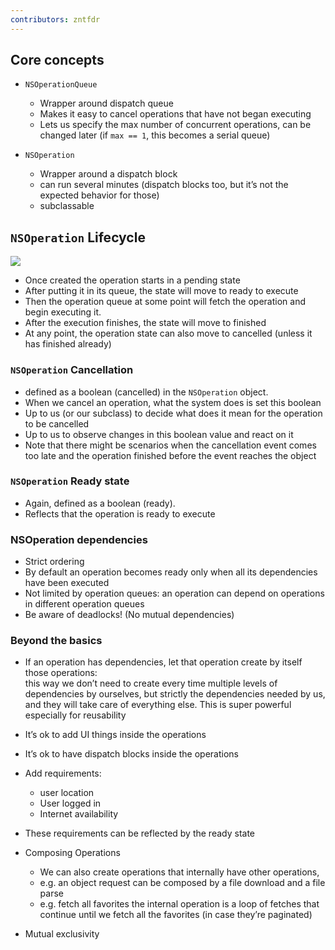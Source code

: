 ```yaml
---
contributors: zntfdr
---
```


## Core concepts

- `NSOperationQueue`
  - Wrapper around dispatch queue
  - Makes it easy to cancel operations that have not began executing
  - Lets us specify the max number of concurrent operations, can be changed later (if `max == 1`, this becomes a serial queue)

- `NSOperation`
  - Wrapper around a dispatch block
  - can run several minutes (dispatch blocks too, but it’s not the expected behavior for those)
  - subclassable

## `NSOperation` Lifecycle

![][lifecycleImage]

- Once created the operation starts in a pending state
- After putting it in its queue, the state will move to ready to execute
- Then the operation queue at some point will fetch the operation and begin executing it.
- After the execution finishes, the state will move to finished
- At any point, the operation state can also move to cancelled (unless it has finished already)

### `NSOperation` Cancellation

- defined as a boolean (cancelled) in the `NSOperation` object.
- When we cancel an operation, what the system does is set this boolean
- Up to us (or our subclass) to decide what does it mean for the operation to be cancelled
- Up to us to observe changes in this boolean value and react on it
- Note that there might be scenarios when the cancellation event comes too late and the operation finished before the event reaches the object

### `NSOperation` Ready state

- Again, defined as a boolean (ready).
- Reflects that the operation is ready to execute

### NSOperation dependencies

- Strict ordering
- By default an operation becomes ready only when all its dependencies have been executed
- Not limited by operation queues: an operation can depend on operations in different operation queues
- Be aware of deadlocks! (No mutual dependencies)

### Beyond the basics
- If an operation has dependencies, let that operation create by itself those operations:  
this way we don’t need to create every time multiple levels of dependencies by ourselves, but strictly the dependencies needed by us, and they will take care of everything else. This is super powerful especially for reusability
- It’s ok to add UI things inside the operations
- It’s ok to have dispatch blocks inside the operations
- Add requirements:
  - user location
  - User logged in
  - Internet availability

- These requirements can be reflected by the ready state
- Composing Operations
  - We can also create operations that internally have other operations,
  -  e.g. an object request can be composed by a file download and a file parse
  - e.g. fetch all favorites the internal operation is a loop of fetches that continue until we fetch all the favorites (in case they’re paginated)

- Mutual exclusivity

[lifecycleImage]: ../../../images/notes/wwdc15/226/lifecycle.png
